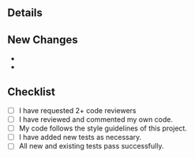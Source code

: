 ## Details 

## New Changes
- 
- 

## Checklist
- [ ] I have requested 2+ code reviewers
- [ ] I have reviewed and commented my own code.
- [ ] My code follows the style guidelines of this project.
- [ ] I have added new tests as necessary.
- [ ] All new and existing tests pass successfully.